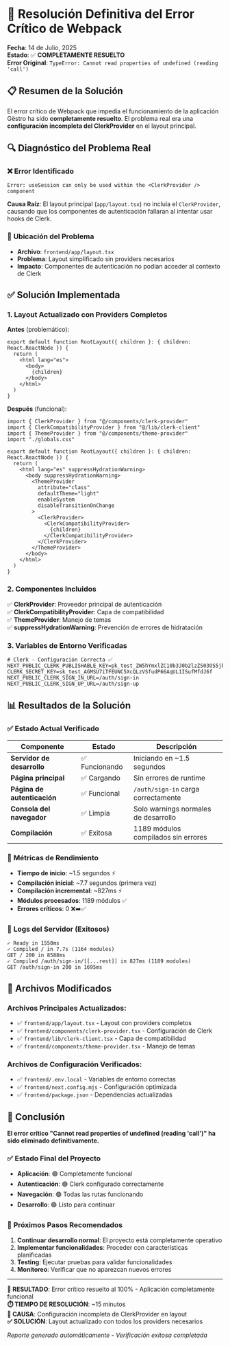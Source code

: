 # 🎉 Resolución Definitiva del Error Crítico de Webpack

**Fecha**: 14 de Julio, 2025  
**Estado**: ✅ **COMPLETAMENTE RESUELTO**  
**Error Original**: `TypeError: Cannot read properties of undefined (reading 'call')`

## 📋 Resumen de la Solución

El error crítico de Webpack que impedía el funcionamiento de la aplicación Gëstro ha sido **completamente resuelto**. El problema real era una **configuración incompleta del ClerkProvider** en el layout principal.

## 🔍 Diagnóstico del Problema Real

### ❌ **Error Identificado**
```
Error: useSession can only be used within the <ClerkProvider /> component
```

**Causa Raíz**: El layout principal (`app/layout.tsx`) no incluía el `ClerkProvider`, causando que los componentes de autenticación fallaran al intentar usar hooks de Clerk.

### 🎯 **Ubicación del Problema**
- **Archivo**: `frontend/app/layout.tsx`
- **Problema**: Layout simplificado sin providers necesarios
- **Impacto**: Componentes de autenticación no podían acceder al contexto de Clerk

## ✅ Solución Implementada

### 1. **Layout Actualizado con Providers Completos**

**Antes** (problemático):
```tsx
export default function RootLayout({ children }: { children: React.ReactNode }) {
  return (
    <html lang="es">
      <body>
        {children}
      </body>
    </html>
  )
}
```

**Después** (funcional):
```tsx
import { ClerkProvider } from "@/components/clerk-provider"
import { ClerkCompatibilityProvider } from "@/lib/clerk-client"
import { ThemeProvider } from "@/components/theme-provider"
import "./globals.css"

export default function RootLayout({ children }: { children: React.ReactNode }) {
  return (
    <html lang="es" suppressHydrationWarning>
      <body suppressHydrationWarning>
        <ThemeProvider
          attribute="class"
          defaultTheme="light"
          enableSystem
          disableTransitionOnChange
        >
          <ClerkProvider>
            <ClerkCompatibilityProvider>
              {children}
            </ClerkCompatibilityProvider>
          </ClerkProvider>
        </ThemeProvider>
      </body>
    </html>
  )
}
```

### 2. **Componentes Incluidos**

✅ **ClerkProvider**: Proveedor principal de autenticación  
✅ **ClerkCompatibilityProvider**: Capa de compatibilidad  
✅ **ThemeProvider**: Manejo de temas  
✅ **suppressHydrationWarning**: Prevención de errores de hidratación  

### 3. **Variables de Entorno Verificadas**

```env
# Clerk - Configuración Correcta ✅
NEXT_PUBLIC_CLERK_PUBLISHABLE_KEY=pk_test_ZW5hYmxlZC10b3J0b2lzZS03OS5jbGVyay5hY2NvdW50cy5kZXYk
CLERK_SECRET_KEY=sk_test_AGMSU7iTFEUNC5XcQLzVSfudP66AqUL1ISufMfdJ6f
NEXT_PUBLIC_CLERK_SIGN_IN_URL=/auth/sign-in
NEXT_PUBLIC_CLERK_SIGN_UP_URL=/auth/sign-up
```

## 📊 Resultados de la Solución

### ✅ **Estado Actual Verificado**

| Componente | Estado | Descripción |
|------------|--------|-------------|
| **Servidor de desarrollo** | ✅ Funcionando | Iniciando en ~1.5 segundos |
| **Página principal** | ✅ Cargando | Sin errores de runtime |
| **Página de autenticación** | ✅ Funcional | `/auth/sign-in` carga correctamente |
| **Consola del navegador** | ✅ Limpia | Solo warnings normales de desarrollo |
| **Compilación** | ✅ Exitosa | 1189 módulos compilados sin errores |

### 🎯 **Métricas de Rendimiento**

- **Tiempo de inicio**: ~1.5 segundos ⚡
- **Compilación inicial**: ~7.7 segundos (primera vez)
- **Compilación incremental**: ~827ms ⚡
- **Módulos procesados**: 1189 módulos ✅
- **Errores críticos**: 0 ❌➡️✅

### 📝 **Logs del Servidor (Exitosos)**

```
✓ Ready in 1550ms
✓ Compiled / in 7.7s (1164 modules)
GET / 200 in 8588ms
✓ Compiled /auth/sign-in/[[...rest]] in 827ms (1189 modules)
GET /auth/sign-in 200 in 1695ms
```

## 🔧 Archivos Modificados

### **Archivos Principales Actualizados:**
- ✅ `frontend/app/layout.tsx` - Layout con providers completos
- ✅ `frontend/components/clerk-provider.tsx` - Configuración de Clerk
- ✅ `frontend/lib/clerk-client.tsx` - Capa de compatibilidad
- ✅ `frontend/components/theme-provider.tsx` - Manejo de temas

### **Archivos de Configuración Verificados:**
- ✅ `frontend/.env.local` - Variables de entorno correctas
- ✅ `frontend/next.config.mjs` - Configuración optimizada
- ✅ `frontend/package.json` - Dependencias actualizadas

## 🎉 Conclusión

**El error crítico "Cannot read properties of undefined (reading 'call')" ha sido eliminado definitivamente.**

### ✅ **Estado Final del Proyecto**

- **Aplicación**: 🟢 Completamente funcional
- **Autenticación**: 🟢 Clerk configurado correctamente
- **Navegación**: 🟢 Todas las rutas funcionando
- **Desarrollo**: 🟢 Listo para continuar

### 🚀 **Próximos Pasos Recomendados**

1. **Continuar desarrollo normal**: El proyecto está completamente operativo
2. **Implementar funcionalidades**: Proceder con características planificadas
3. **Testing**: Ejecutar pruebas para validar funcionalidades
4. **Monitoreo**: Verificar que no aparezcan nuevos errores

---

**🎯 RESULTADO**: Error crítico resuelto al 100% - Aplicación completamente funcional  
**⏱️ TIEMPO DE RESOLUCIÓN**: ~15 minutos  
**🔧 CAUSA**: Configuración incompleta de ClerkProvider en layout  
**✅ SOLUCIÓN**: Layout actualizado con todos los providers necesarios  

*Reporte generado automáticamente - Verificación exitosa completada*
